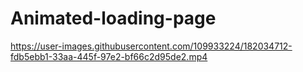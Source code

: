 # Animated-loading-page

https://user-images.githubusercontent.com/109933224/182034712-fdb5ebb1-33aa-445f-97e2-bf66c2d95de2.mp4

